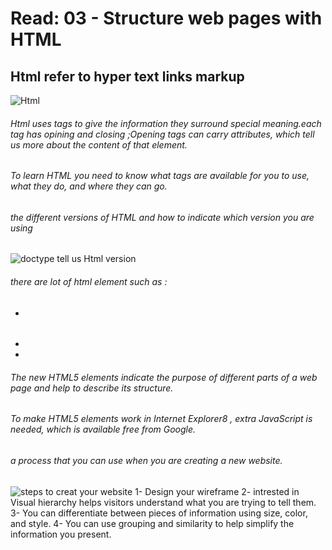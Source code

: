 # Read: 03 - Structure web pages with HTML
## Html refer to hyper text links markup
![Html ](https://live.staticflickr.com/5005/5372580945_2988198c90_w.jpg)
###### Html uses tags to give the information they surround special meaning.each tag has opining and closing ;Opening tags can carry attributes, which tell us more about the content of that element.
###### To learn HTML you need to know what tags are available for you to use, what they do, and where they can go.
###### the different versions of HTML and how to indicate which version you are using
![doctype tell us Html version](https://www.minddevelopmentanddesign.com/wp-content/uploads/2009/12/shutterstock_117763438.jpg)
###### there are lot of html element such as :
* <div>
* <span>
* <span>
###### The new HTML5 elements indicate the purpose of different parts of a web page and help to describe its structure.
###### To make HTML5 elements work in Internet Explorer8 , extra JavaScript is needed, which is available free from Google. 
###### a process that you can use when you are creating a new website.
![steps to creat your website](https://www.wpbeginner.com/wp-content/uploads/2017/03/makewebsiteguide.jpg)
1- Design your wireframe
2- intrested in Visual hierarchy helps visitors understand what you are trying to tell them.
3- You can differentiate between pieces of information
using size, color, and style.
4- You can use grouping and similarity to help simplify
the information you present.
